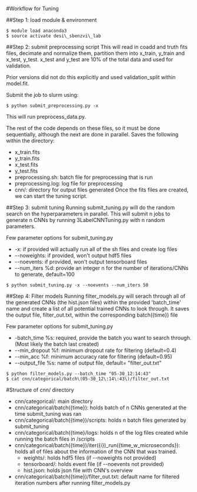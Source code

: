 #Workflow for Tuning

##Step 1: load module & environment
```
$ module load anaconda3
$ source activate desi\_sbenzvi\_lab
```

##Step 2: submit preprocessing script
This will read in coadd and truth fits files, decimate and normalize
them, partition them into x\_train, y\_train and x\_test, y\_test.
x\_test and y\_test are 10% of the total data and used for validation.

Prior versions did not do this explicitly and used validation\_split
within model.fit.

Submit the job to slurm using:
```
$ python submit_preprocessing.py -x
```
This will run preprocess\_data.py.

The rest of the code depends on these files, so it must be done 
sequentially, although the next are done in parallel.
Saves the following within the directory:
* x\_train.fits
* y\_train.fits
* x\_test.fits
* y\_test.fits
* preprocessing.sh: batch file for preprocessing that is run
* preprocessing.log: log file for preprocessing
* cnn/: directory for output files generated
Once the fits files are created, we can start the tuning script.

##Step 3: submit tuning
Running submit\_tuning.py will do the random search on the hyperparameters
in parallel.
This will submit n jobs to generate n CNNs by running 3LabelCNNTuning.py
with n random parameters.

Few parameter options for submit\_tuning.py
* -x: if provided will actually run all of the sh files and create log files
* --noweights: if provided, won't output hdf5 files
* --noevents: if provided, won't output tensorboard files
* --num\_iters %d: provide an integer n for the number of iterations/CNNs to 
generate, default=100

```
$ python submit_tuning.py -x --noevents --num_iters 50
```

##Step 4: Filter models
Running filter\_models.py will serach through all of the generated CNNs 
(the hist.json files) within the provided 'batch\_time' name and create a
list of all potential trained CNNs to look through. It saves the output
file, filter\_out.txt, within the corresponding batch({time}) file   

Few parameter options for submit\_tuning.py
* -batch\_time %s: required, provide the batch you want to search through. 
(Most likely the batch last created)
* --min\_dropout %f: minimum dropout rate for filtering (default=0.4)
* --min\_acc %f: minimum accuracy rate for filtering (default=0.95)
* --output\_file %s: name of output file, default= "filter\_out.txt"
```
$ python filter_models.py --batch_time "05-30_12:14:43"
$ cat cnn/categorical/batch\(05-30_12\:14\:43\)/filter_out.txt 
```

#Structure of cnn/ directory
* cnn/categorical/: main directory
* cnn/categorical/batch({time}): holds batch of n CNNs generated at the time 
submit\_tuning was ran
* cnn/categorical/batch({time})/scripts: holds n batch files generated by 
submit\_tuning
* cnn/categorical/batch({time}/logs: holds n of the log files created while
running the batch files in /scripts
* cnn/categorical/batch({time})/iter({i})\_run({time\_w\_microseconds}): holds
 all of files about the information of the CNN that was trained.
	* weights/: holds hdf5 files (if --noweights not provided)
	* tensorboard/: holds event file (if --noevents not provided)
	* hist.json: holds json file with CNN's overview
* cnn/categorical/batch({time})/filter\_out.txt: default name for filtered iteration numbers after running filter\_models.py



